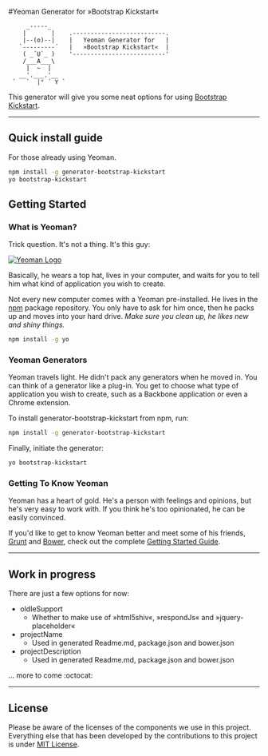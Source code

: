#Yeoman Generator for »Bootstrap Kickstart«


    	 _-----_
	    |       |    .--------------------------.
	    |--(o)--|    |   Yeoman Generator for   |
	   `---------´   |   »Bootstrap Kickstart«  |
	    ( _´U`_ )    '--------------------------'
	    /___A___\    
	     |  ~  |     
	   __'.___.'__   
	 ´   `  |° ´ Y ` 



This generator will give you some neat options for using [Bootstrap Kickstart](https://github.com/micromata/bootstrap-kickstart).

---

## Quick install guide

For those already using Yeoman.

```bash
npm install -g generator-bootstrap-kickstart
yo bootstrap-kickstart
```

## Getting Started

### What is Yeoman?

Trick question. It's not a thing. It's this guy:

[![Yeoman Logo](https://raw.githubusercontent.com/yeoman/yeoman.io/master/media/optimized/yeoman-300x200-opaque.png "Yeoman Logo")](http://yeoman.io/)

Basically, he wears a top hat, lives in your computer, and waits for you to tell him what kind of application you wish to create.

Not every new computer comes with a Yeoman pre-installed. He lives in the [npm](https://npmjs.org) package repository. You only have to ask for him once, then he packs up and moves into your hard drive. *Make sure you clean up, he likes new and shiny things.*

```bash
npm install -g yo
```

### Yeoman Generators

Yeoman travels light. He didn't pack any generators when he moved in. You can think of a generator like a plug-in. You get to choose what type of application you wish to create, such as a Backbone application or even a Chrome extension.

To install generator-bootstrap-kickstart from npm, run:

```bash
npm install -g generator-bootstrap-kickstart
```

Finally, initiate the generator:

```bash
yo bootstrap-kickstart
```

### Getting To Know Yeoman

Yeoman has a heart of gold. He's a person with feelings and opinions, but he's very easy to work with. If you think he's too opinionated, he can be easily convinced.

If you'd like to get to know Yeoman better and meet some of his friends, [Grunt](http://gruntjs.com) and [Bower](http://bower.io), check out the complete [Getting Started Guide](https://github.com/yeoman/yeoman/wiki/Getting-Started).

---

## Work in progress

There are just a few options for now:

- oldIeSupport 
	- Whether to make use of »html5shiv«, »respondJs« and »jquery-placeholder«
- projectName
	- Used in generated Readme.md, package.json and bower.json
- projectDescription
	- Used in generated Readme.md, package.json and bower.json	

… more to come :octocat:

---

## License

Please be aware of the licenses of the components we use in this project.
Everything else that has been developed by the contributions to this project is under [MIT License](LICENSE).
